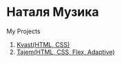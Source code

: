 # Наталя Музика
My Projects
1. [Kvast(HTML, CSS)](https://def9107.github.io/Kvast/ "Проект №1")
2. [Tajem(HTML, CSS, Flex, Adaptive)](https://def9107.github.io/Tajem/ "Проект №2")
